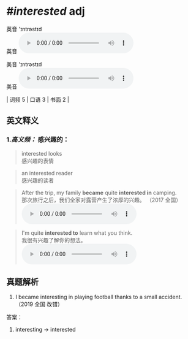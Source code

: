 # ***\#interested*** adj
英音 'ɪntrəstɪd  
英音
<audio src="./media/interested-B.aac" controls="controls"></audio>

美音 'ɪntrəstɪd  
美音
<audio src="./media/interested.aac" controls="controls"></audio>



| 词频 5 | 口语 3 | 书面 2 |  

英文释义
---
### 1.*高义频：* **感兴趣的：**  

 > interested looks   
 > 感兴趣的表情    

 > an interested reader  
 > 感兴趣的读者    

 > After the trip, my family **became** quite **interested in** camping.  
 > 那次旅行之后，我们全家对露营产生了浓厚的兴趣。  （2017 全国）  
<audio src="./media/interested-517_AAC.aac" controls="controls"></audio>

 > I'm quite **interested to** learn what you think.  
 > 我很有兴趣了解你的想法。    
<audio src="./media/interested-3.aac" controls="controls"></audio>


真题解析
---
1. I became interesting in playing football thanks to a small accident.  （2019 全国  改错）  

答案：
1. interesting → interested  

